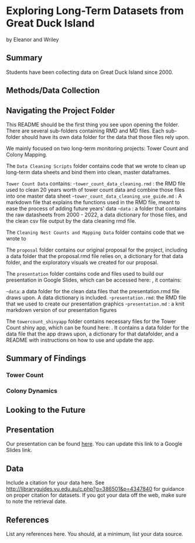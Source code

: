 Exploring Long-Term Datasets from Great Duck Island
================
by Eleanor and Wriley

## Summary

Students have been collecting data on Great Duck Island since 2000.
## Methods/Data Collection



## Navigating the Project Folder

This README should be the first thing you see upon opening the folder. There are several sub-folders containing RMD and MD files. Each sub-folder should have its own data folder for the data that those files rely upon.

We mainly focused on two long-term monitoring projects: Tower Count and Colony Mapping. 

The `Data Cleaning Scripts` folder contains code that we wrote to clean up long-term data sheets and bind them into clean, master dataframes. 

`Tower Count Data` contains:
-`tower_count_data_cleaning.rmd` : the RMD file used to clean 20 years worth of tower count data and combine those files into one master data sheet
-`tower_count_data_cleaning_use_guide.md` : A markdown file that explains the functions used in the RMD file, meant to ease the process of adding future years' data
-`data` : a folder that contains the raw datasheets from 2000 - 2022, a data dictionary for those files, and the clean csv file output by the data cleaning rmd file.

The `Cleaning Nest Counts and Mapping Data` folder contains code that we wrote to 


The `proposal` folder contains our original proposal for the project, including a data folder that the proposal.rmd file relies on, a dictionary for that data folder, and the exploratory visuals we created for our proposal.

The `presentation` folder contains code and files used to build our presentation in Google Slides, which can be accessed here:  , it contains:

-`data`: a data folder for the clean data files that the presentation.rmd file draws upon. A data dictionary is included.
-`presentation.rmd`:  the RMD file that we used to create our presentation graphics 
-`presentation.md` : a knit markdown version of our presentation figures


The `towercount_shinyapp` folder contains necessary files for the Tower Count shiny app, which can be found here:  . It contains a data folder for the data file that the app draws upon, a dictionary for that datafolder, and a README with instructions on how to use and update the app. 



## Summary of Findings

### Tower Count
### Colony Dynamics


## Looking to the Future


## Presentation

Our presentation can be found [here](presentation/presentation.html). You can update this link to a Google Slides link.

## Data

Include a citation for your data here. See
<http://libraryguides.vu.edu.au/c.php?g=386501&p=4347840> for guidance
on proper citation for datasets. If you got your data off the web, make
sure to note the retrieval date.

## References

List any references here. You should, at a minimum, list your data
source.
